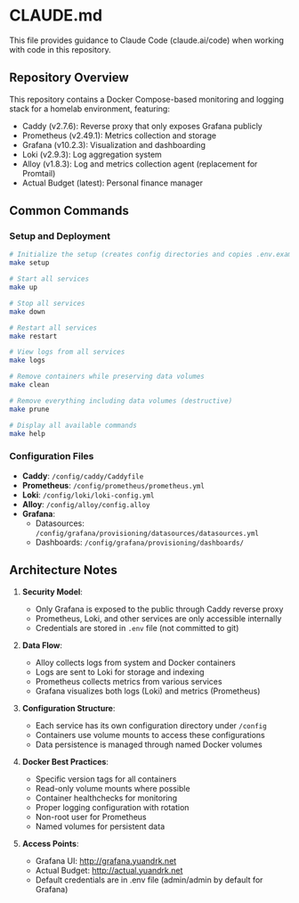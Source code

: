 # CLAUDE.md

This file provides guidance to Claude Code (claude.ai/code) when working with code in this repository.

## Repository Overview

This repository contains a Docker Compose-based monitoring and logging stack for a homelab environment, featuring:

- Caddy (v2.7.6): Reverse proxy that only exposes Grafana publicly
- Prometheus (v2.49.1): Metrics collection and storage
- Grafana (v10.2.3): Visualization and dashboarding
- Loki (v2.9.3): Log aggregation system
- Alloy (v1.8.3): Log and metrics collection agent (replacement for Promtail)
- Actual Budget (latest): Personal finance manager

## Common Commands

### Setup and Deployment

```bash
# Initialize the setup (creates config directories and copies .env.example to .env if needed)
make setup

# Start all services
make up

# Stop all services
make down

# Restart all services
make restart

# View logs from all services
make logs

# Remove containers while preserving data volumes
make clean

# Remove everything including data volumes (destructive)
make prune

# Display all available commands
make help
```

### Configuration Files

- **Caddy**: `/config/caddy/Caddyfile`
- **Prometheus**: `/config/prometheus/prometheus.yml`
- **Loki**: `/config/loki/loki-config.yml`
- **Alloy**: `/config/alloy/config.alloy`
- **Grafana**: 
  - Datasources: `/config/grafana/provisioning/datasources/datasources.yml`
  - Dashboards: `/config/grafana/provisioning/dashboards/`

## Architecture Notes

1. **Security Model**:
   - Only Grafana is exposed to the public through Caddy reverse proxy
   - Prometheus, Loki, and other services are only accessible internally
   - Credentials are stored in `.env` file (not committed to git)

2. **Data Flow**:
   - Alloy collects logs from system and Docker containers
   - Logs are sent to Loki for storage and indexing
   - Prometheus collects metrics from various services
   - Grafana visualizes both logs (Loki) and metrics (Prometheus)

3. **Configuration Structure**:
   - Each service has its own configuration directory under `/config`
   - Containers use volume mounts to access these configurations
   - Data persistence is managed through named Docker volumes

4. **Docker Best Practices**:
   - Specific version tags for all containers
   - Read-only volume mounts where possible 
   - Container healthchecks for monitoring
   - Proper logging configuration with rotation
   - Non-root user for Prometheus
   - Named volumes for persistent data

5. **Access Points**:
   - Grafana UI: http://grafana.yuandrk.net
   - Actual Budget: http://actual.yuandrk.net
   - Default credentials are in .env file (admin/admin by default for Grafana)